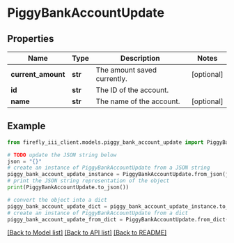 # PiggyBankAccountUpdate


## Properties

Name | Type | Description | Notes
------------ | ------------- | ------------- | -------------
**current_amount** | **str** | The amount saved currently. | [optional] 
**id** | **str** | The ID of the account. | 
**name** | **str** | The name of the account. | [optional] 

## Example

```python
from firefly_iii_client.models.piggy_bank_account_update import PiggyBankAccountUpdate

# TODO update the JSON string below
json = "{}"
# create an instance of PiggyBankAccountUpdate from a JSON string
piggy_bank_account_update_instance = PiggyBankAccountUpdate.from_json(json)
# print the JSON string representation of the object
print(PiggyBankAccountUpdate.to_json())

# convert the object into a dict
piggy_bank_account_update_dict = piggy_bank_account_update_instance.to_dict()
# create an instance of PiggyBankAccountUpdate from a dict
piggy_bank_account_update_from_dict = PiggyBankAccountUpdate.from_dict(piggy_bank_account_update_dict)
```
[[Back to Model list]](../README.md#documentation-for-models) [[Back to API list]](../README.md#documentation-for-api-endpoints) [[Back to README]](../README.md)


